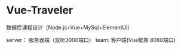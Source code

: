 # Vue-Traveler
数据库课程设计（Node.js+Vue+MySql+ElementUI）

server： 服务器端（监听3000端口）
team: 客户端(Vue框架 8080端口)
